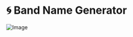 # 🌀 Band Name Generator 
![Image](https://github.com/user-attachments/assets/e93b87f2-cb74-4521-9af2-5621e825c0e9)
